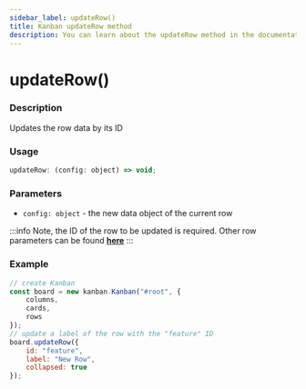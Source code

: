 ```yaml
---
sidebar_label: updateRow()
title: Kanban updateRow method
description: You can learn about the updateRow method in the documentation of the JavaScript Kanban library. Browse developer guides and API reference, try out code examples and live demos.
---
```


# updateRow()

### Description

Updates the row data by its ID

### Usage

```js
updateRow: (config: object) => void;
```

### Parameters

- `config: object` - the new data object of the current row

:::info
Note, the ID of the row to be updated is required. Other row parameters can be found [**here**](../config/js_kanban_rows_config.md)
:::

### Example

```jsx {8-12}
// create Kanban
const board = new kanban.Kanban("#root", {
	columns,
	cards,
	rows
});
// update a label of the row with the "feature" ID
board.updateRow({
	id: "feature",
	label: "New Row",
	collapsed: true
});
```
